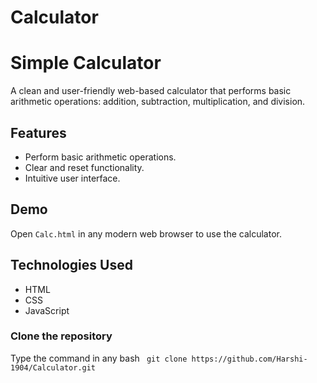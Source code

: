 # Calculator
# Simple Calculator

A clean and user-friendly web-based calculator that performs basic arithmetic operations: addition, subtraction, multiplication, and division.

## Features
- Perform basic arithmetic operations.
- Clear and reset functionality.
- Intuitive user interface.
  
## Demo
Open `Calc.html` in any modern web browser to use the calculator.

## Technologies Used
- HTML
- CSS
- JavaScript

### Clone the repository
Type the command in any  bash
``` git clone https://github.com/Harshi-1904/Calculator.git```


